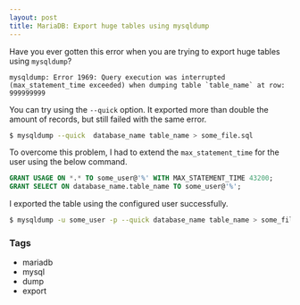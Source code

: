 ```yaml
---
layout: post
title: MariaDB: Export huge tables using mysqldump
---
```


Have you ever gotten this error when you are trying to export huge tables using `mysqldump`?

```console
mysqldump: Error 1969: Query execution was interrupted (max_statement_time exceeded) when dumping table `table_name` at row: 999999999
```

You can try using the `--quick` option. It exported more than double the amount of records, but still failed with the same error. 

```bash
$ mysqldump --quick  database_name table_name > some_file.sql
```

To overcome this problem, I had to extend the `max_statement_time` for the user using the below command.

```sql
GRANT USAGE ON *.* TO some_user@'%' WITH MAX_STATEMENT_TIME 43200;
GRANT SELECT ON database_name.table_name TO some_user@'%';
```

I exported the table using the configured user successfully. 

```bash
$ mysqldump -u some_user -p --quick database_name table_name > some_file.sql
```

### Tags

- mariadb
- mysql
- dump
- export